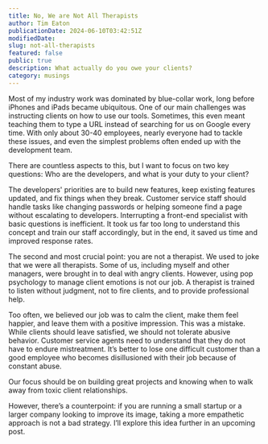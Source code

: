 ```yaml
---
title: No, We are Not All Therapists
author: Tim Eaton
publicationDate: 2024-06-10T03:42:51Z
modifiedDate:
slug: not-all-therapists
featured: false
public: true
description: What actually do you owe your clients?
category: musings
---
```


Most of my industry work was dominated by blue-collar work, long before iPhones and iPads became ubiquitous. One of our main challenges was instructing clients on how to use our tools. Sometimes, this even meant teaching them to type a URL instead of searching for us on Google every time. With only about 30-40 employees, nearly everyone had to tackle these issues, and even the simplest problems often ended up with the development team.

There are countless aspects to this, but I want to focus on two key questions: Who are the developers, and what is your duty to your client?

The developers' priorities are to build new features, keep existing features updated, and fix things when they break. Customer service staff should handle tasks like changing passwords or helping someone find a page without escalating to developers. Interrupting a front-end specialist with basic questions is inefficient. It took us far too long to understand this concept and train our staff accordingly, but in the end, it saved us time and improved response rates.

The second and most crucial point: you are not a therapist. We used to joke that we were all therapists. Some of us, including myself and other managers, were brought in to deal with angry clients. However, using pop psychology to manage client emotions is not our job. A therapist is trained to listen without judgment, not to fire clients, and to provide professional help.

Too often, we believed our job was to calm the client, make them feel happier, and leave them with a positive impression. This was a mistake. While clients should leave satisfied, we should not tolerate abusive behavior. Customer service agents need to understand that they do not have to endure mistreatment. It’s better to lose one difficult customer than a good employee who becomes disillusioned with their job because of constant abuse.

Our focus should be on building great projects and knowing when to walk away from toxic client relationships.

However, there’s a counterpoint: if you are running a small startup or a larger company looking to improve its image, taking a more empathetic approach is not a bad strategy. I’ll explore this idea further in an upcoming post.
